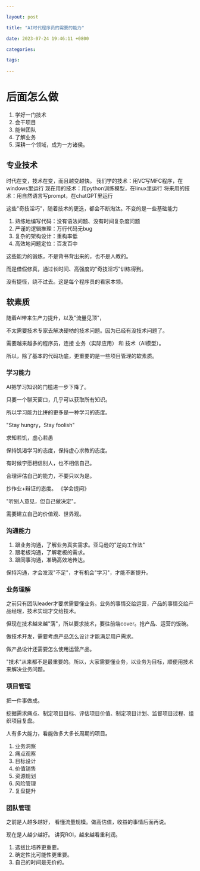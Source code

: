 ```yaml
---

layout: post

title: "AI时代程序员的需要的能力"

date: 2023-07-24 19:46:11 +0800

categories:

tags:
   
---
```


# 后面怎么做

1. 学好一门技术
2. 会干项目
3. 能带团队
4. 了解业务
5. 深耕一个领域，成为一方诸侯。


## 专业技术

时代在变，技术在变，而且越变越快。
我们学的技术：用VC写MFC程序，在windows里运行
现在用的技术：用python训练模型，在linux里运行
将来用的技术：用自然语言写prompt，在chatGPT里运行

这些"奇技淫巧"，随着技术的更迭，都会不断淘汰。不变的是一些基础能力

1. 熟练地编写代码：没有语法问题、没有时间复杂度问题
2. 严谨的逻辑推理：万行代码无bug
3. 复杂的架构设计：重构率低
4. 高效地问题定位：百发百中

这些能力的锻炼，不是背书背出来的，也不是人教的。

而是借假修真，通过长时间、高强度的"奇技淫巧"训练得到。

没有捷径，绕不过去。这是每个程序员的看家本领。


## 软素质

随着AI带来生产力提升，以及"流量见顶"，

不太需要技术专家去解决硬枋的技术问题。因为已经有没技术问题了。

需要越来越多的程序员，连接 业务（实际应用） 和 技术（AI模型）。

所以，除了基本的代码功底，更重要的是一些项目管理的软素质。

### 学习能力
AI把学习知识的门槛进一步下降了。

只要一个聊天窗口，几乎可以获取所有知识。

所以学习能力比拼的更多是一种学习的态度。

"Stay hungry，Stay foolish"

求知若饥，虚心若愚

保持饥渴学习的态度，保持虚心求教的态度。

有时候宁愿相信别人，也不相信自己。

合理评估自己的能力，不要只以为是。


抄作业+辩证的态度。 《学会提问》

"听别人意见，但自己做决定"。

需要建立自己的价值观、世界观。

### 沟通能力

1. 跟业务沟通，了解业务真实需求。亚马逊的"逆向工作法"
2. 跟老板沟通，了解老板的需求。
3. 跟同事沟通，准确高效地传达。

保持沟通，才会发现"不足"，才有机会"学习"，才能不断提升。

### 业务理解

之前只有团队leader才要求需要懂业务。业务的事情交给运营，产品的事情交给产品经理，技术实现才交给技术。

但现在技术越来越"蔳"，所以要求技术，要往前端cover。抢产品、运营的饭碗。

做技术开发，需要考虑产品怎么设计才能满足用户需求。

做产品设计还需要怎么使用运营产品。

"技术"从来都不是最重要的。所以，大家需要懂业务，以业务为目标，顺便用技术来解决业务问题。

### 项目管理

把一件事做成。

挖掘需求痛点、制定项目目标、评估项目价值、制定项目计划、监督项目过程、组织项目复盘。

人有多大能力，看能做多大多长周期的项目。

1. 业务洞察
2. 痛点观察
3. 目标设计
4. 价值销售
5. 资源规划
6. 风险管理
7. 复盘提升


### 团队管理

之前是人越多越好， 看懂流量规模。做高估值，收益的事情后面再说。

现在是人越少越好。 讲究ROI，越来越看重利润。

1. 选拔比培养更重要。
2. 确定性比可能性更重要。
3. 自己的时间是无价的。
